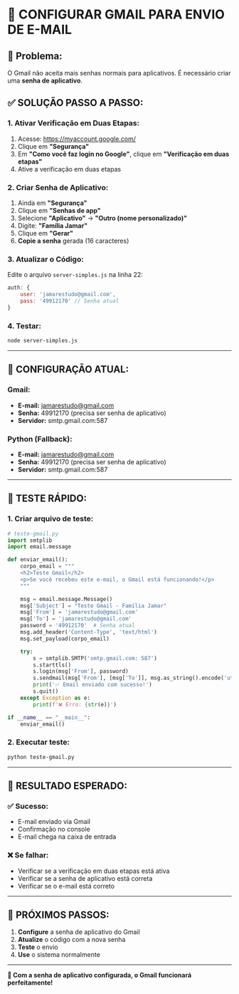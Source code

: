 # 📧 **CONFIGURAR GMAIL PARA ENVIO DE E-MAIL**

## 🎯 **Problema:**
O Gmail não aceita mais senhas normais para aplicativos. É necessário criar uma **senha de aplicativo**.

## ✅ **SOLUÇÃO PASSO A PASSO:**

### **1. Ativar Verificação em Duas Etapas:**
1. Acesse: https://myaccount.google.com/
2. Clique em **"Segurança"**
3. Em **"Como você faz login no Google"**, clique em **"Verificação em duas etapas"**
4. Ative a verificação em duas etapas

### **2. Criar Senha de Aplicativo:**
1. Ainda em **"Segurança"**
2. Clique em **"Senhas de app"**
3. Selecione **"Aplicativo"** → **"Outro (nome personalizado)"**
4. Digite: **"Família Jamar"**
5. Clique em **"Gerar"**
6. **Copie a senha** gerada (16 caracteres)

### **3. Atualizar o Código:**
Edite o arquivo `server-simples.js` na linha 22:

```javascript
auth: {
    user: 'jamarestudo@gmail.com',
    pass: '49912170' // Senha atual
}
```

### **4. Testar:**
```bash
node server-simples.js
```

---

## 🔧 **CONFIGURAÇÃO ATUAL:**

### **Gmail:**
- **E-mail:** jamarestudo@gmail.com
- **Senha:** 49912170 (precisa ser senha de aplicativo)
- **Servidor:** smtp.gmail.com:587

### **Python (Fallback):**
- **E-mail:** jamarestudo@gmail.com
- **Senha:** 49912170 (precisa ser senha de aplicativo)
- **Servidor:** smtp.gmail.com:587

---

## 🧪 **TESTE RÁPIDO:**

### **1. Criar arquivo de teste:**
```python
# teste-gmail.py
import smtplib
import email.message

def enviar_email():
    corpo_email = """
    <h2>Teste Gmail</h2>
    <p>Se você recebeu este e-mail, o Gmail está funcionando!</p>
    """

    msg = email.message.Message()
    msg['Subject'] = "Teste Gmail - Família Jamar"
    msg['From'] = 'jamarestudo@gmail.com'
    msg['To'] = 'jamarestudo@gmail.com'
    password = '49912170'  # Senha atual
    msg.add_header('Content-Type', 'text/html')
    msg.set_payload(corpo_email)

    try:
        s = smtplib.SMTP('smtp.gmail.com: 587')
        s.starttls()
        s.login(msg['From'], password)
        s.sendmail(msg['From'], [msg['To']], msg.as_string().encode('utf-8'))
        print('✅ Email enviado com sucesso!')
        s.quit()
    except Exception as e:
        print(f'❌ Erro: {str(e)}')

if __name__ == "__main__":
    enviar_email()
```

### **2. Executar teste:**
```bash
python teste-gmail.py
```

---

## 🎉 **RESULTADO ESPERADO:**

### **✅ Sucesso:**
- E-mail enviado via Gmail
- Confirmação no console
- E-mail chega na caixa de entrada

### **❌ Se falhar:**
- Verificar se a verificação em duas etapas está ativa
- Verificar se a senha de aplicativo está correta
- Verificar se o e-mail está correto

---

## 🚀 **PRÓXIMOS PASSOS:**

1. **Configure** a senha de aplicativo do Gmail
2. **Atualize** o código com a nova senha
3. **Teste** o envio
4. **Use** o sistema normalmente

---

**🎊 Com a senha de aplicativo configurada, o Gmail funcionará perfeitamente!** 